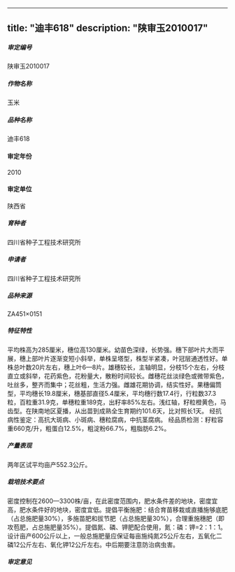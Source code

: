 
---
title: "迪丰618"
description: "陕审玉2010017"
---
##### 审定编号 
陕审玉2010017

##### 作物名称
玉米

##### 品种名称
迪丰618

#### 审定年份
2010	

#### 审定单位
陕西省

##### 育种者
四川省种子工程技术研究所

##### 申请者
四川省种子工程技术研究所

##### 品种来源
ZA451×0151

##### 特征特性
平均株高为285厘米，穗位高130厘米。幼苗色深绿，长势强。穗下部叶片大而平展，穗上部叶片逐渐变短小斜举，单株呈塔型，株型半紧凑，叶冠层通透性好。单株总叶数20片左右，穗上叶6—8片。雄穗较长，主轴明显，分枝15个左右，分枝直立或斜举，花药紫色，花粉量大，散粉时间较长。雌穗花丝淡绿色或微带紫色，吐丝多，整齐而集中；花丝粗，生活力强。雌雄花期协调，结实性好。果穗偏筒型，平均穗长19.8厘米，穗基部直径5.4厘米，平均穗行数17.4行，行粒数37.3粒，百粒重31.9克，单穗粒重189克，出籽率85%左右。浅红轴，籽粒橙黄色，马齿型。在陕南地区夏播，从出苗到成熟全生育期约101.6天，比对照长1天。
经抗病性鉴定：高抗大斑病、小斑病、穗粒腐病，中抗茎腐病。
经品质检测：籽粒容重660克/升，粗蛋白12.5%，粗淀粉66.7%，粗脂肪6.2%。


##### 产量表现
两年区试平均亩产552.3公斤。

##### 栽培技术要点
密度控制在2600—3300株/亩，在此密度范围内，肥水条件差的地块，密度宜高，肥水条件好的地块，密度宜低。提倡平衡施肥：结合育苗移栽或直播施够底肥（占总施肥量30%），多施苗肥和拔节肥（占总施肥量30%），合理重施穗肥（即攻苞肥，占总施肥量35%）。提倡氮、磷、钾肥配合使用，氮：磷：钾=2：1：1。设计亩产600公斤以上，一般总施肥量应保证每亩施纯氮25公斤左右，五氧化二磷12公斤左右、氧化钾12公斤左右。中后期要注意防治病虫害。

##### 审定意见



